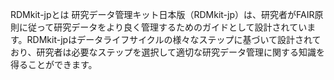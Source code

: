 RDMkit-jpとは
研究データ管理キット日本版（RDMkit-jp）は、研究者がFAIR原則に従って研究データをより良く管理するためのガイドとして設計されています。RDMkit-jpはデータライフサイクルの様々なステップに基づいて設計されており、研究者は必要なステップを選択して適切な研究データ管理に関する知識を得ることができます。